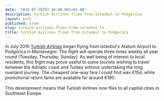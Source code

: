 ```yaml
---
date: '2010-07-26T07:36:00.001+01:00'
description: Turkish Airlines flies from Istanbul to Podgorica
layout: post
published: true
slug: turkish-airlines-flies-from-istanbul-to
title: Turkish Airlines flies from Istanbul to Podgorica
---
```


In July 2010 <a href="http://www.thy.com/en-INT/corporate/news/press_room/press_releases/press_release.aspx?pid=5163&amp;utm_source=en-INT&amp;utm_medium=news&amp;utm_campaign=Turkish_Airlines_launches_its_first_inaugural_flight_from_Istanbul_to_Podgorica,_Montenegro..._">Turkish Airlines</a> began flying from Istanbul's Ataturk Airport to Podgorica in Montenegro. The flight will operate three times weekly all year round (Tuesday, Thursday, Sunday). As well being of interest to local residents, this flight may prove useful to some tourists wishing to travel between the Adriatic coast and Turkey without undertaking the long overland journey. The cheapest one-way fare I could find was €154, while promotional return fares are available for around €190.<br />
<br />
This development means that Turkish Airlines now flies to all capital cities in Southeast Europe.